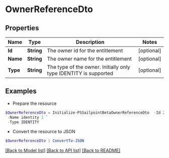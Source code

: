 # OwnerReferenceDto
## Properties

Name | Type | Description | Notes
------------ | ------------- | ------------- | -------------
**Id** | **String** | The owner id for the entitlement | [optional] 
**Name** | **String** | The owner name for the entitlement | [optional] 
**Type** | **String** | The type of the owner. Initially only type IDENTITY is supported | [optional] 

## Examples

- Prepare the resource
```powershell
$OwnerReferenceDto = Initialize-PSSailpointBetaOwnerReferenceDto  -Id 2a2fdacca5e345f18bf7970cfbb8fec2 `
 -Name identity 1 `
 -Type IDENTITY
```

- Convert the resource to JSON
```powershell
$OwnerReferenceDto | ConvertTo-JSON
```

[[Back to Model list]](../README.md#documentation-for-models) [[Back to API list]](../README.md#documentation-for-api-endpoints) [[Back to README]](../README.md)


